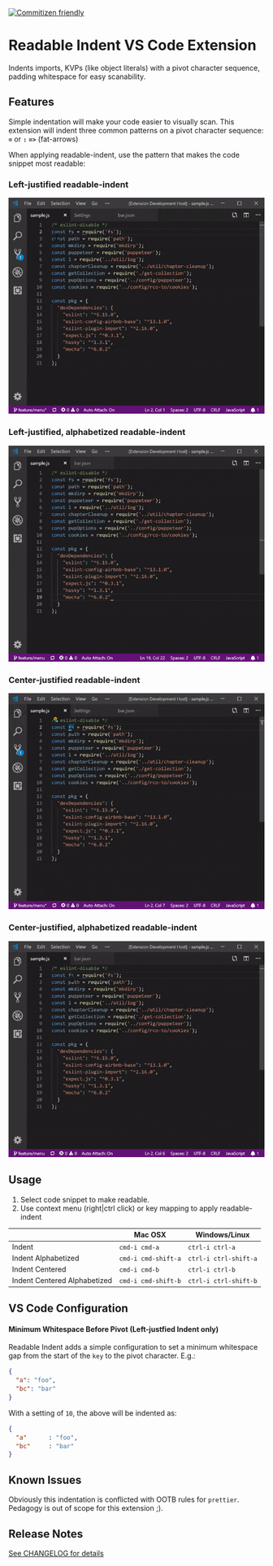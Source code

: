 [![Commitizen friendly](https://img.shields.io/badge/commitizen-friendly-brightgreen.svg)](http://commitizen.github.io/cz-cli/)

# Readable Indent VS Code Extension

Indents imports, KVPs (like object literals) with a pivot character sequence, padding whitespace for easy scanability.


## Features

Simple indentation will make your code easier to visually scan.  This extension will indent three common patterns on a pivot character sequence:  **`=`** or **`:`** **`=>`** (fat-arrows)

When applying readable-indent, use the pattern that makes the code snippet most readable:

### Left-justified readable-indent
![left-justified](docs/indent.gif)

### Left-justified, alphabetized readable-indent
![left-justified](docs/indent-alpha.gif)

### Center-justified readable-indent
![center-justified](docs/indent-center.gif)

### Center-justified, alphabetized readable-indent
![center-justified](docs/indent-center-alpha.gif)

## Usage
1. Select code snippet to make readable.
2. Use context menu (right|ctrl click) or key mapping to apply readable-indent

|                              	| Mac OSX             	| Windows/Linux         	|
|------------------------------	|---------------------	|-----------------------	|
| Indent                       	| `cmd-i cmd-a`       	| `ctrl-i ctrl-a`       	|
| Indent Alphabetized          	| `cmd-i cmd-shift-a` 	| `ctrl-i ctrl-shift-a` 	|
| Indent Centered              	| `cmd-i cmd-b`       	| `ctrl-i ctrl-b`       	|
| Indent Centered Alphabetized 	| `cmd-i cmd-shift-b` 	| `ctrl-i ctrl-shift-b` 	|

## VS Code Configuration

#### Minimum Whitespace Before Pivot (Left-justfied Indent only)

Readable Indent adds a simple configuration to set a minimum whitespace gap from the start of the `key` to the pivot character.  E.g.:
```json
{
  "a": "foo",
  "bc": "bar"
}
```
With a setting of `10`, the above will be indented as:
```json
{
  "a"      : "foo",
  "bc"     : "bar"
}
```

## Known Issues

Obviously this indentation is conflicted with OOTB rules for `prettier`.  Pedagogy is out of scope for this extension ;).

## Release Notes

[See CHANGELOG for details](./CHANGELOG.md)